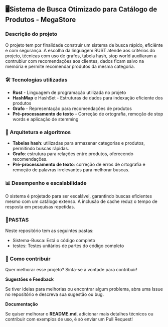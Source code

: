 ## 🖥️Sistema de Busca Otimizado para Catálogo de Produtos - MegaStore

### Descrição do projeto

O projeto tem por finalidade construir um sistema de busca rápido, eficiênte e com segurança. A escolha da linguagem RUST atende aos critérios do projeto, técnicas com uso de grafos, tabela hash, stop world auxiliaram a contrubiur com recomendações aos clientes, dados ficam salvo na memória e permite recomendar produtos da mesma categoria.

### 🛠️ Tecnologias utilizadas

- **Rust** - Linguagem de programação utilizada no projeto
- **HashMap** e HashSet - Estruturas de dados para indexação eficiente dos produtos
- **Grafo** - Representação para recomendações de produtos
- **Pré-processamento de texto** - Correção de ortografia, remoção de stop words e aplicação de stemming

### 📝 Arquitetura e algoritmos

- **Tabelas hash**: utilizadas para armazenar categorias e produtos, permitindo buscas rápidas.
- **Grafo**: estrutura para relações entre produtos, oferecendo recomendações.
- **Pré-processamento de texto**: correção de erros de ortografia e remoção de palavras irrelevantes para melhorar buscas.

### 📊 Desempenho e escalabilidade

O sistema é projetado para ser escalável, garantindo buscas eficientes mesmo com um catálogo extenso. A inclusão de cache reduz o tempo de resposta em pesquisas repetidas.

### 📂PASTAS

Neste repositório tem as seguintes pastas:
- Sistema-Busca: Está o código completo
- testes: Testes unitários de partes do código completo

### 🤝 Como contribuir

Quer melhorar esse projeto? Sinta-se à vontade para contribuir!

**Sugestões e Feedback**<div>
Se tiver ideias para melhorias ou encontrar algum problema, abra uma Issue no repositório e descreva sua sugestão ou bug.

**Documentação**<div>
Se quiser melhorar o **README.md**, adicionar mais detalhes técnicos ou contribuir com exemplos de uso, é só enviar um Pull Request!


